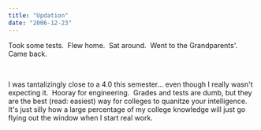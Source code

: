 ```yaml
---
title: "Updation"
date: "2006-12-23"
---
```


Took some tests.  Flew home.  Sat around.  Went to the Grandparents'.  Came back. 

 

I was tantalizingly close to a 4.0 this semester... even though I really wasn't expecting it.  Hooray for engineering.  Grades and tests are dumb, but they are the best (read: easiest) way for colleges to quanitze your intelligence.  It's just silly how a large percentage of my college knowledge will just go flying out the window when I start real work.
